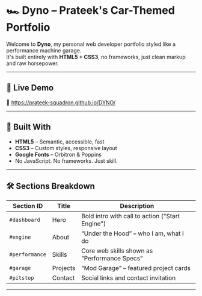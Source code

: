 # 🏎️ Dyno – Prateek's Car-Themed Portfolio

Welcome to **Dyno**, my personal web developer portfolio styled like a performance machine garage.  
It's built entirely with **HTML5 + CSS3**, no frameworks, just clean markup and raw horsepower.

---

## 🚀 Live Demo

🔗 https://prateek-squadron.github.io/DYNO/

---

## 🔧 Built With

- **HTML5** – Semantic, accessible, fast
- **CSS3** – Custom styles, responsive layout
- **Google Fonts** – Orbitron & Poppins
- No JavaScript. No frameworks. Just skill.

---

## 🛠️ Sections Breakdown

| Section ID     | Title             | Description                                     |
|----------------|------------------|-------------------------------------------------|
| `#dashboard`   | Hero              | Bold intro with call to action ("Start Engine") |
| `#engine`      | About             | “Under the Hood” – who I am, what I do          |
| `#performance` | Skills            | Core web skills shown as “Performance Specs”    |
| `#garage`      | Projects          | “Mod Garage” – featured project cards           |
| `#pitstop`     | Contact           | Social links and contact invitation             |

---
